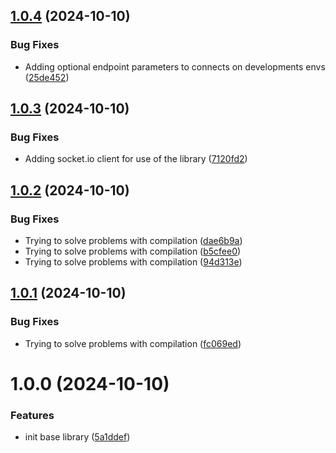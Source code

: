 ## [1.0.4](https://github.com/mindney/nodejs/compare/v1.0.3...v1.0.4) (2024-10-10)


### Bug Fixes

* Adding optional endpoint parameters to connects on developments envs ([25de452](https://github.com/mindney/nodejs/commit/25de4520d2404bae6f77a9914c89d8006bef19fb))

## [1.0.3](https://github.com/mindney/nodejs/compare/v1.0.2...v1.0.3) (2024-10-10)


### Bug Fixes

* Adding socket.io client for use of the library ([7120fd2](https://github.com/mindney/nodejs/commit/7120fd2a7667b2b38377e6680e383b4017b4d62a))

## [1.0.2](https://github.com/mindney/nodejs/compare/v1.0.1...v1.0.2) (2024-10-10)


### Bug Fixes

* Trying to solve problems with compilation ([dae6b9a](https://github.com/mindney/nodejs/commit/dae6b9a09e1a17b8ffc41ad86bf8d632f6f24dfb))
* Trying to solve problems with compilation ([b5cfee0](https://github.com/mindney/nodejs/commit/b5cfee0ebc45b7cc83c28bb58d04332b02ff38e9))
* Trying to solve problems with compilation ([94d313e](https://github.com/mindney/nodejs/commit/94d313e4e980f9662e7b494f2846d7ea55c49cf9))

## [1.0.1](https://github.com/mindney/nodejs/compare/v1.0.0...v1.0.1) (2024-10-10)


### Bug Fixes

* Trying to solve problems with compilation ([fc069ed](https://github.com/mindney/nodejs/commit/fc069edbd7dabf318c17ff315811fca8d1ffe8eb))

# 1.0.0 (2024-10-10)


### Features

* init base library ([5a1ddef](https://github.com/mindney/nodejs/commit/5a1ddeffa5347e9839c52279b42ebf1b2420cac6))
